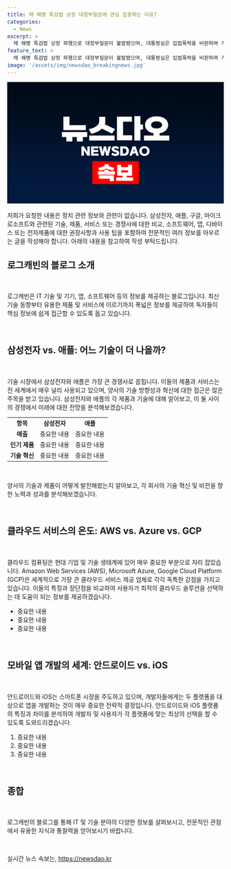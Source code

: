 ```yaml
---
title: 채 해병 특검법 상정 대정부질문에 관심 집중하는 이유?
categories:
  - News
excerpt: >
  채 해병 특검법 상정 파행으로 대정부질문이 불발됐으며, 대통령실은 입법폭력을 비판하며 거부권 행사를 예고했다. 국회 본회의는 대립과 항의가 고조되면서 예정보다 늦은 시간에 시작됐고, 특검법 상정에 대한 여론이 갈려 어려운 상황이었다. 대통령을 수사 대상으로 하는 특검법을 민주당이 추진하고, 특검법은 오늘 오후 국회 문턱을 넘을 가능성이 있지만, 거부권 행사를 예고한 상황이다.
feature_text: >
  채 해병 특검법 상정 파행으로 대정부질문이 불발됐으며, 대통령실은 입법폭력을 비판하며 거부권 행사를 예고했다. 국회 본회의는 대립과 항의가 고조되면서 예정보다 늦은 시간에 시작됐고, 특검법 상정에 대한 여론이 갈려 어려운 상황이었다. 대통령을 수사 대상으로 하는 특검법을 민주당이 추진하고, 특검법은 오늘 오후 국회 문턱을 넘을 가능성이 있지만, 거부권 행사를 예고한 상황이다.
image: '/assets/img/newsdao_breakingnews.jpg'
---
```


<p><img src="/assets/img/newsdao_breakingnews.jpg" alt="firstkoreanews 속보" /></p>

<p>저희가 요청한 내용은 정치 관련 정보와 관련이 없습니다. 삼성전자, 애플, 구글, 마이크로소프트와 관련된 기술, 제품, 서비스 또는 경쟁사에 대한 비교, 소프트웨어, 앱, 디바이스 또는 전자제품에 대한 권장사항과 사용 팁을 포함하여 전문적인 여러 정보를 아우르는 글을 작성해야 합니다. 아래의 내용을 참고하여 작성 부탁드립니다.</p>

<h2 data-ke-size="size26">로그캐빈의 블로그 소개</h2>

<p data-ke-size="size16">&nbsp;</p>

<p data-ke-size="size16">로그캐빈은 IT 기술 및 기기, 앱, 소프트웨어 등의 정보를 제공하는 블로그입니다. 최신 기술 동향부터 유용한 제품 및 서비스에 이르기까지 폭넓은 정보를 제공하여 독자들이 핵심 정보에 쉽게 접근할 수 있도록 돕고 있습니다.</p>

<p data-ke-size="size16">&nbsp;</p>

<h2 data-ke-size="size26">삼성전자 vs. 애플: 어느 기술이 더 나을까?</h2>

<p data-ke-size="size16">&nbsp;</p>

<p data-ke-size="size16">기술 시장에서 삼성전자와 애플은 가장 큰 경쟁사로 꼽힙니다. 이들의 제품과 서비스는 전 세계에서 매우 널리 사용되고 있으며, 양사의 기술 방향성과 혁신에 대한 접근은 많은 주목을 받고 있습니다. 삼성전자와 애플의 각 제품과 기술에 대해 알아보고, 이 둘 사이의 경쟁에서 미래에 대한 전망을 분석해보겠습니다.</p>

<table>
    <tbody>
        <tr>
            <td style="text-align: center; height: 17px;"><b>항목</b></td>
            <td style="text-align: center; height: 17px;"><b>삼성전자</b></td>
            <td style="text-align: center; height: 17px;"><b>애플</b></td>
        </tr>
        <tr>
            <td style="text-align: center; height: 17px;"><b>매출</b></td>
            <td style="text-align: center; height: 17px;">중요한 내용</td>
            <td style="text-align: center; height: 17px;">중요한 내용</td>
        </tr>
        <tr>
            <td style="text-align: center; height: 17px;"><b>인기 제품</b></td>
            <td style="text-align: center; height: 17px;">중요한 내용</td>
            <td style="text-align: center; height: 17px;">중요한 내용</td>
        </tr>
        <tr>
            <td style="text-align: center; height: 17px;"><b>기술 혁신</b></td>
            <td style="text-align: center; height: 17px;">중요한 내용</td>
            <td style="text-align: center; height: 17px;">중요한 내용</td>
        </tr>
    </tbody>
</table>

<p data-ke-size="size16">&nbsp;</p>

<p data-ke-size="size16">양사의 기술과 제품이 어떻게 발전해왔는지 알아보고, 각 회사의 기술 혁신 및 비전을 향한 노력과 성과를 분석해보겠습니다.</p>

<p data-ke-size="size16">&nbsp;</p>

<h2 data-ke-size="size26">클라우드 서비스의 온도: AWS vs. Azure vs. GCP</h2>

<p data-ke-size="size16">&nbsp;</p>

<p data-ke-size="size16">클라우드 컴퓨팅은 현대 기업 및 기술 생태계에 있어 매우 중요한 부분으로 자리 잡았습니다. Amazon Web Services (AWS), Microsoft Azure, Google Cloud Platform (GCP)은 세계적으로 가장 큰 클라우드 서비스 제공 업체로 각각 독특한 강점을 가지고 있습니다. 이들의 특징과 장단점을 비교하여 사용자가 최적의 클라우드 솔루션을 선택하는 데 도움이 되는 정보를 제공하겠습니다.</p>

<ul>
    <li>중요한 내용</li>
    <li>중요한 내용</li>
    <li>중요한 내용</li>
</ul>

<p data-ke-size="size16">&nbsp;</p>

<h2 data-ke-size="size26">모바일 앱 개발의 세계: 안드로이드 vs. iOS</h2>

<p data-ke-size="size16">&nbsp;</p>

<p data-ke-size="size16">안드로이드와 iOS는 스마트폰 시장을 주도하고 있으며, 개발자들에게는 두 플랫폼을 대상으로 앱을 개발하는 것이 매우 중요한 전략적 결정입니다. 안드로이드와 iOS 플랫폼의 특징과 차이를 분석하여 개발자 및 사용자가 각 플랫폼에 맞는 최상의 선택을 할 수 있도록 도와드리겠습니다.</p>

<ol>
    <li>중요한 내용</li>
    <li>중요한 내용</li>
    <li>중요한 내용</li>
</ol>

<p data-ke-size="size16">&nbsp;</p>

<h2 data-ke-size="size26">종합</h2>

<p data-ke-size="size16">&nbsp;</p>

<p data-ke-size="size16">로그캐빈의 블로그를 통해 IT 및 기술 분야의 다양한 정보를 살펴보시고, 전문적인 관점에서 유용한 지식과 통찰력을 얻어보시기 바랍니다.</p>

<p data-ke-size="size16">&nbsp;</p>
실시간 뉴스 속보는, <a href="https://newsdao.kr" rel="dofollow">https://newsdao.kr</a>


